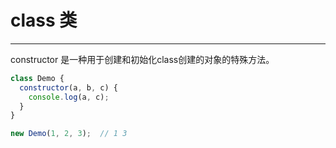 # class 类

---

constructor 是一种用于创建和初始化class创建的对象的特殊方法。

```js
class Demo {
  constructor(a, b, c) {
    console.log(a, c);
  }
}

new Demo(1, 2, 3);  // 1 3
```